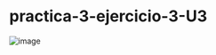 # practica-3-ejercicio-3-U3
![image](https://github.com/NoeDominguezLonginos/practica-3-ejercicio-3-U3/assets/148461767/5d98a280-160f-42be-acfb-12d40dc91bd9)
